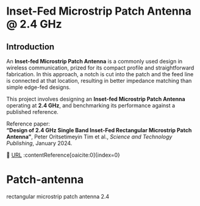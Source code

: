 # Inset-Fed Microstrip Patch Antenna @ 2.4 GHz

## Introduction

An **Inset-fed Microstrip Patch Antenna** is a commonly used design in wireless communication, prized for its compact profile and straightforward fabrication. In this approach, a notch is cut into the patch and the feed line is connected at that location, resulting in better impedance matching than simple edge-fed designs.

This project involves designing an **Inset-fed Microstrip Patch Antenna** operating at **2.4 GHz**, and benchmarking its performance against a published reference.

Reference paper:  
**“Design of 2.4 GHz Single Band Inset-Fed Rectangular Microstrip Patch Antenna”**, Peter Oritsetimeyin Tim et al., *Science and Technology Publishing*, January 2024.

📄 [URL](https://www.researchgate.net/publication/379504173_Design_Of_24_GHZ_Single_Band_Inset-Fed_Rectangular_Microstrip_Patch_Antenna) :contentReference[oaicite:0]{index=0}
# Patch-antenna
 rectangular microstrip patch antenna 2.4
